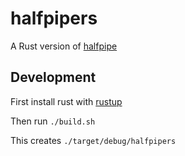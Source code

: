# halfpipers

A Rust version of [halfpipe](https://github.com/springernature/halfpipe)


## Development

First install rust with [rustup](https://rustup.rs)

Then run `./build.sh`

This creates `./target/debug/halfpipers`